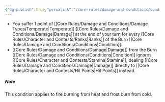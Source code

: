 ```yaml
---
{"dg-publish":true,"permalink":"/core-rules/damage-and-conditions/condition-list/burn/"}
---
```


- You suffer 1 point of [[Core Rules/Damage and Conditions/Damage Types/Temperate\|Temperate]] [[Core Rules/Damage and Conditions/Damage\|Damage]] at the end of your turn for every [[Core Rules/Character and Contests/Ranks\|Ranks]] of the Burn [[Core Rules/Damage and Conditions/Conditions\|Condition]].
- [[Core Rules/Damage and Conditions/Damage\|Damage]] from the Burn [[Core Rules/Damage and Conditions/Conditions\|Condition]] ignores [[Core Rules/Character and Contests/Stamina\|Stamina]], dealing [[Core Rules/Damage and Conditions/Damage\|Damage]] directly to [[Core Rules/Character and Contests/Hit Points\|Hit Points]] instead.

##### Note
This condition applies to fire burning from heat and frost burn from cold.